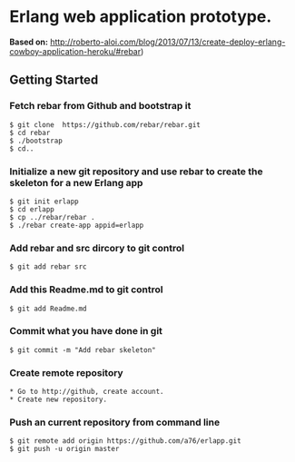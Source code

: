 Erlang web application prototype.
=================================

**Based on:** http://roberto-aloi.com/blog/2013/07/13/create-deploy-erlang-cowboy-application-heroku/#rebar)

Getting Started
---------------------------------

### Fetch rebar from Github and bootstrap it ###

	$ git clone  https://github.com/rebar/rebar.git
	$ cd rebar
	$ ./bootstrap
	$ cd..

### Initialize a new git repository and use rebar to create the skeleton for a new Erlang app ###

	$ git init erlapp
	$ cd erlapp
	$ cp ../rebar/rebar .
	$ ./rebar create-app appid=erlapp


### Add rebar and src dircory to git control ###

	$ git add rebar src

### Add this Readme.md to git control ###

	$ git add Readme.md


### Commit what you have done in git ###

	$ git commit -m "Add rebar skeleton"

### Create remote repository ###

	* Go to http://github, create account.
	* Create new repository.

### Push an current repository from command line ###

	$ git remote add origin https://github.com/a76/erlapp.git
	$ git push -u origin master


